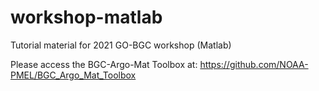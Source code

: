 # workshop-matlab
Tutorial material for 2021 GO-BGC workshop (Matlab)

Please access the BGC-Argo-Mat Toolbox at: https://github.com/NOAA-PMEL/BGC_Argo_Mat_Toolbox

